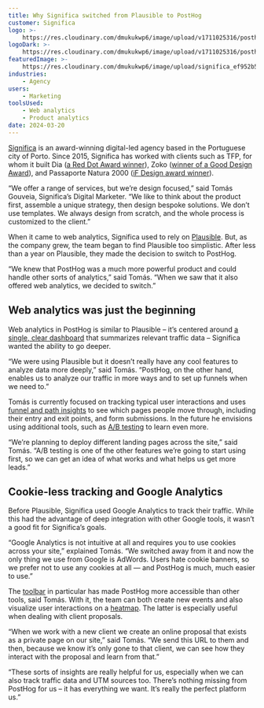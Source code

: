 ```yaml
---
title: Why Significa switched from Plausible to PostHog
customer: Significa
logo: >-
    https://res.cloudinary.com/dmukukwp6/image/upload/v1711025316/posthog.com/contents/images/customers/significa/wordmark.png
logoDark: >-
    https://res.cloudinary.com/dmukukwp6/image/upload/v1711025316/posthog.com/contents/images/customers/significa/wordmark.png
featuredImage: >-
    https://res.cloudinary.com/dmukukwp6/image/upload/significa_ef952b52a3.png
industries:
    - Agency
users:
    - Marketing
toolsUsed:
    - Web analytics
    - Product analytics
date: 2024-03-20
---
```


[Significa](https://significa.co/) is an award-winning digital-led agency based in the Portuguese city of Porto. Since 2015, Significa has worked with clients such as TFP, for whom it built Dia ([a Red Dot Award winner](https://significa.co/projects/dia)), Zoko ([winner of a Good Design Award](https://significa.co/projects/zoko)), and Passaporte Natura 2000 ([iF Design award winner](https://significa.co/projects/passaporte-natura)).

“We offer a range of services, but we’re design focused,” said Tomás Gouveia, Significa’s Digital Marketer. “We like to think about the product first, assemble a unique strategy, then design bespoke solutions. We don’t use templates. We always design from scratch, and the whole process is customized to the client.”

When it came to web analytics, Significa used to rely on [Plausible](/blog/posthog-vs-plausible). But, as the company grew, the team began to find Plausible too simplistic. After less than a year on Plausible, they made the decision to switch to PostHog.

“We knew that PostHog was a much more powerful product and could handle other sorts of analytics,” said Tomás. “When we saw that it also offered web analytics, we decided to switch.”

## Web analytics was just the beginning

Web analytics in PostHog is similar to Plausible – it’s centered around [a single, clear dashboard](/docs/web-analytics/dashboard) that summarizes relevant traffic data – Significa wanted the ability to go deeper.

“We were using Plausible but it doesn’t really have any cool features to analyze data more deeply,” said Tomás. “PostHog, on the other hand, enables us to analyze our traffic in more ways and to set up funnels when we need to.”

Tomás is currently focused on tracking typical user interactions and uses [funnel and path insights](/product-analytics) to see which pages people move through, including their entry and exit points, and form submissions. In the future he envisions using additional tools, such as [A/B testing](/experiments) to learn even more.

“We’re planning to deploy different landing pages across the site,” said Tomás. “A/B testing is one of the other features we’re going to start using first, so we can get an idea of what works and what helps us get more leads.”

<OSQuote
  customer="significa"
  author="tomas_gouveia"
  product="web_analytics"
 />

## Cookie-less tracking and Google Analytics

Before Plausible, Significa used Google Analytics to track their traffic. While this had the advantage of deep integration with other Google tools, it wasn’t a good fit for Significa’s goals.

“Google Analytics is not intuitive at all and requires you to use cookies across your site,” explained Tomás. “We switched away from it and now the only thing we use from Google is AdWords. Users hate cookie banners, so we prefer not to use any cookies at all — and PostHog is much, much easier to use.”

The [toolbar](/toolbar) in particular has made PostHog more accessible than other tools, said Tomás. With it, the team can both create new events and also visualize user interactions on a [heatmap](/heatmaps). The latter is especially useful when dealing with client proposals.

“When we work with a new client we create an online proposal that exists as a private page on our site,” said Tomás. “We send this URL to them and then, because we know it’s only gone to that client, we can see how they interact with the proposal and learn from that.”

“These sorts of insights are really helpful for us, especially when we can also track traffic data and UTM sources too. There’s nothing missing from PostHog for us – it has everything we want. It’s really the perfect platform us.”
